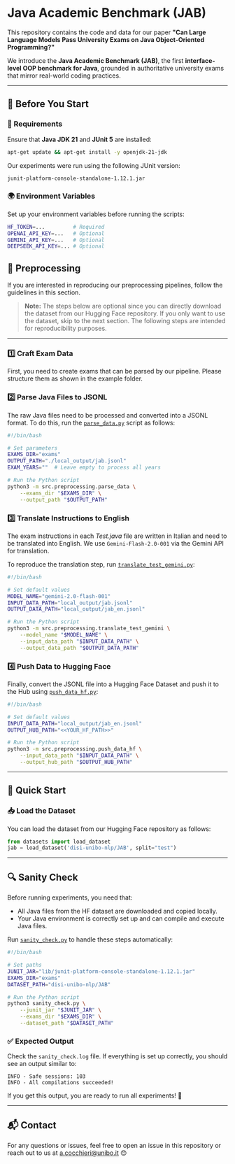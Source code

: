 # Java Academic Benchmark (JAB)

This repository contains the code and data for our paper **"Can Large Language Models Pass University Exams on Java Object-Oriented Programming?"**

We introduce the **Java Academic Benchmark (JAB)**, the first **interface-level OOP benchmark for Java**, grounded in authoritative university exams that mirror real-world coding practices.

---

## 📌 Before You Start


### 🔧 Requirements
Ensure that **Java JDK 21** and **JUnit 5** are installed:

```bash
apt-get update && apt-get install -y openjdk-21-jdk
```

Our experiments were run using the following JUnit version:

```
junit-platform-console-standalone-1.12.1.jar
```
### 🌍 Environment Variables
Set up your environment variables before running the scripts:

```bash
HF_TOKEN=...         # Required
OPENAI_API_KEY=...   # Optional
GEMINI_API_KEY=...   # Optional
DEEPSEEK_API_KEY=... # Optional
```

## 🔄 Preprocessing

If you are interested in reproducing our preprocessing pipelines, follow the guidelines in this section.

> **Note:** The steps below are optional since you can directly download the dataset from our Hugging Face repository. If you only want to use the dataset, skip to the next section. The following steps are intended for reproducibility purposes.

---

### 1️⃣ Craft Exam Data
First, you need to create exams that can be parsed by our pipeline. Please structure them as shown in the example folder.

### 2️⃣ Parse Java Files to JSONL
The raw Java files need to be processed and converted into a JSONL format. To do this, run the [`parse_data.py`](src/preprocessing/parse_data.py) script as follows:

```bash
#!/bin/bash

# Set parameters
EXAMS_DIR="exams"
OUTPUT_PATH="./local_output/jab.jsonl"
EXAM_YEARS=""  # Leave empty to process all years

# Run the Python script
python3 -m src.preprocessing.parse_data \
    --exams_dir "$EXAMS_DIR" \
    --output_path "$OUTPUT_PATH"
```

### 3️⃣ Translate Instructions to English
The exam instructions in each *Test.java* file are written in Italian and need to be translated into English. We use `Gemini-Flash-2.0-001` via the Gemini API for translation.

To reproduce the translation step, run [`translate_test_gemini.py`](src/preprocessing/translate_test_gemini.py):

```bash
#!/bin/bash

# Set default values
MODEL_NAME="gemini-2.0-flash-001"
INPUT_DATA_PATH="local_output/jab.jsonl"
OUTPUT_DATA_PATH="local_output/jab_en.jsonl"

# Run the Python script
python3 -m src.preprocessing.translate_test_gemini \
    --model_name "$MODEL_NAME" \
    --input_data_path "$INPUT_DATA_PATH" \
    --output_data_path "$OUTPUT_DATA_PATH"
```

### 4️⃣ Push Data to Hugging Face
Finally, convert the JSONL file into a Hugging Face Dataset and push it to the Hub using [`push_data_hf.py`](src/preprocessing/push_data_hf.py):

```bash
#!/bin/bash

# Set default values
INPUT_DATA_PATH="local_output/jab_en.jsonl"
OUTPUT_HUB_PATH="<<YOUR_HF_PATH>>"

# Run the Python script
python3 -m src.preprocessing.push_data_hf \
    --input_data_path "$INPUT_DATA_PATH" \
    --output_hub_path "$OUTPUT_HUB_PATH"
```

---

## 🚀 Quick Start

### 📥 Load the Dataset
You can load the dataset from our Hugging Face repository as follows:

```python
from datasets import load_dataset
jab = load_dataset('disi-unibo-nlp/JAB', split="test")
```

---

## 🔍 Sanity Check
Before running experiments, you need that:
- All Java files from the HF dataset are downloaded and copied locally.
- Your Java environment is correctly set up and can compile and execute Java files.

Run [`sanity_check.py`](sanity_check.py) to handle these steps automatically:

```bash
#!/bin/bash

# Set paths
JUNIT_JAR="lib/junit-platform-console-standalone-1.12.1.jar"
EXAMS_DIR="exams"
DATASET_PATH="disi-unibo-nlp/JAB"

# Run the Python script
python3 sanity_check.py \
    --junit_jar "$JUNIT_JAR" \
    --exams_dir "$EXAMS_DIR" \
    --dataset_path "$DATASET_PATH"
```

### ✅ Expected Output
Check the `sanity_check.log` file. If everything is set up correctly, you should see an output similar to:

```log
INFO - Safe sessions: 103
INFO - All compilations succeeded!
```

If you get this output, you are ready to run all experiments! 🎉

---

## 📬 Contact
For any questions or issues, feel free to open an issue in this repository or reach out to us at
a.cocchieri@unibo.it 😊

